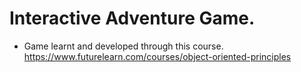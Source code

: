# Interactive Adventure Game.
 - Game learnt and developed through this course.
   https://www.futurelearn.com/courses/object-oriented-principles
